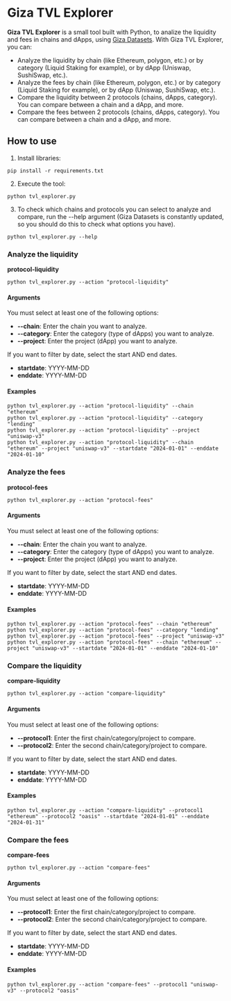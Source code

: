 # Giza TVL Explorer

**Giza TVL Explorer** is a small tool built with Python, to analize the liquidity and fees in chains and dApps, using [Giza Datasets](https://datasets.gizatech.xyz/).
With Giza TVL Explorer, you can:
- Analyze the liquidity by chain (like Ethereum, polygon, etc.) or by category (Liquid Staking for example), or by dApp (Uniswap, SushiSwap, etc.).
- Analyze the fees by chain (like Ethereum, polygon, etc.) or by category (Liquid Staking for example), or by dApp (Uniswap, SushiSwap, etc.).
- Compare the liquidity between 2 protocols (chains, dApps, category). You can compare between a chain and a dApp, and more.
- Compare the fees between 2 protocols (chains, dApps, category). You can compare between a chain and a dApp, and more.

## How to use

1. Install libraries:
```
pip install -r requirements.txt
```

2. Execute the tool:
```
python tvl_explorer.py
```

3. To check which chains and protocols you can select to analyze and compare, run the --help argument (Giza Datasets is constantly updated, so you should do this to check what options you have).
```
python tvl_explorer.py --help
```

### Analyze the liquidity

**protocol-liquidity**
```
python tvl_explorer.py --action "protocol-liquidity"
```

#### Arguments
You must select at least one of the following options:
- **--chain**: Enter the chain you want to analyze.
- **--category**: Enter the category (type of dApps) you want to analyze.
- **--project**: Enter the project (dApp) you want to analyze.

If you want to filter by date, select the start AND end dates.
- **startdate**: YYYY-MM-DD
- **enddate**: YYYY-MM-DD

#### Examples
```
python tvl_explorer.py --action "protocol-liquidity" --chain "ethereum"
python tvl_explorer.py --action "protocol-liquidity" --category "lending"
python tvl_explorer.py --action "protocol-liquidity" --project "uniswap-v3"
python tvl_explorer.py --action "protocol-liquidity" --chain "ethereum" --project "uniswap-v3" --startdate "2024-01-01" --enddate "2024-01-10"
```

### Analyze the fees

**protocol-fees**
```
python tvl_explorer.py --action "protocol-fees"
```

#### Arguments
You must select at least one of the following options:
- **--chain**: Enter the chain you want to analyze.
- **--category**: Enter the category (type of dApps) you want to analyze.
- **--project**: Enter the project (dApp) you want to analyze.

If you want to filter by date, select the start AND end dates.
- **startdate**: YYYY-MM-DD
- **enddate**: YYYY-MM-DD

#### Examples
```
python tvl_explorer.py --action "protocol-fees" --chain "ethereum"
python tvl_explorer.py --action "protocol-fees" --category "lending"
python tvl_explorer.py --action "protocol-fees" --project "uniswap-v3"
python tvl_explorer.py --action "protocol-fees" --chain "ethereum" --project "uniswap-v3" --startdate "2024-01-01" --enddate "2024-01-10"
```


### Compare the liquidity
**compare-liquidity**
```
python tvl_explorer.py --action "compare-liquidity"
```

#### Arguments
You must select at least one of the following options:
- **--protocol1**: Enter the first chain/category/project to compare.
- **--protocol2**: Enter the second chain/category/project to compare.

If you want to filter by date, select the start AND end dates.
- **startdate**: YYYY-MM-DD
- **enddate**: YYYY-MM-DD

#### Examples
```
python tvl_explorer.py --action "compare-liquidity" --protocol1 "ethereum" --protocol2 "oasis" --startdate "2024-01-01" --enddate "2024-01-31"
```

### Compare the fees
**compare-fees**
```
python tvl_explorer.py --action "compare-fees"
```

#### Arguments
You must select at least one of the following options:
- **--protocol1**: Enter the first chain/category/project to compare.
- **--protocol2**: Enter the second chain/category/project to compare.

If you want to filter by date, select the start AND end dates.
- **startdate**: YYYY-MM-DD
- **enddate**: YYYY-MM-DD

#### Examples
```
python tvl_explorer.py --action "compare-fees" --protocol1 "uniswap-v3" --protocol2 "oasis"
```
